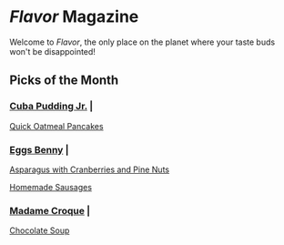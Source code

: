 # _Flavor_ Magazine

Welcome to _Flavor_, the only place on the planet where your taste buds won't be disappointed!

## Picks of the Month

### [Cuba Pudding Jr.](writer/cuba-pudding-jr.md) |

[Quick Oatmeal Pancakes](../recipe/feb/quick-oatmeal-pancakes)

### [Eggs Benny](writer/eggs-benny.md) |

[Asparagus with Cranberries and Pine Nuts](../recipe/feb/asparagus-with-cranberries-and-pine-nuts.md)

[Homemade Sausages](recipe/jan/homemade-sausages.md)

### [Madame Croque](writer/madame-croque.md) |

[Chocolate Soup](recipe/jan/chocolate-soup.md)
